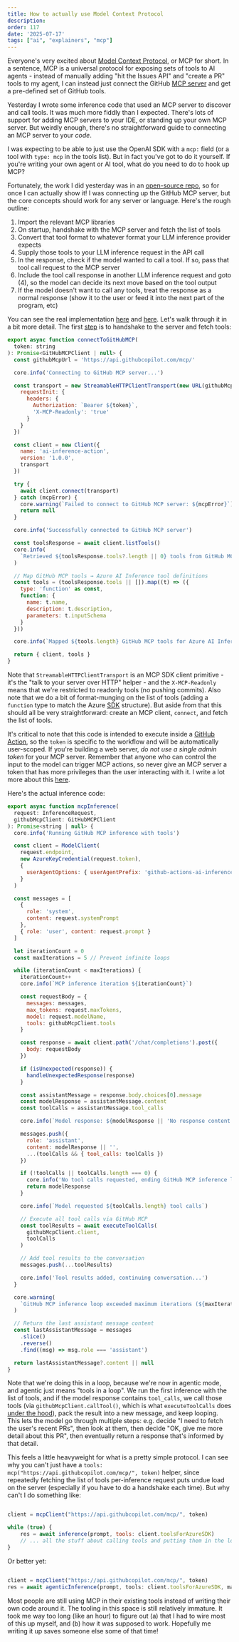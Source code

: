 ```yaml
---
title: How to actually use Model Context Protocol
description: 
order: 117
date: '2025-07-17'
tags: ["ai", "explainers", "mcp"]
---
```


Everyone's very excited about [Model Context Protocol](/model-context-protocol), or MCP for short. In a sentence, MCP is a universal protocol for exposing sets of tools to AI agents - instead of manually adding "hit the Issues API" and "create a PR" tools to my agent, I can instead just connect the GitHub [MCP server](https://github.com/github/github-mcp-server) and get a pre-defined set of GitHub tools.

Yesterday I wrote some inference code that used an MCP server to discover and call tools. It was much more fiddly than I expected. There's lots of support for adding MCP servers to your IDE, or standing up your own MCP server. But weirdly enough, there's no straightforward guide to connecting an MCP server to your _code_.

I was expecting to be able to just use the OpenAI SDK with a `mcp:` field (or a tool with `type: mcp` in the tools list). But in fact you've got to do it yourself. If you're writing your own agent or AI tool, what do you need to do to hook up MCP?

Fortunately, the work I did yesterday was in an [open-source repo](https://github.com/actions/ai-inference), so for once I can actually show it! I was connecting up the GitHub MCP server, but the core concepts should work for any server or language. Here's the rough outline:

1. Import the relevant MCP libraries
2. On startup, handshake with the MCP server and fetch the list of tools
3. Convert that tool format to whatever format your LLM inference provider expects
4. Supply those tools to your LLM inference request in the API call
5. In the response, check if the model wanted to call a tool. If so, pass that tool call request to the MCP server
6. Include the tool call response in another LLM inference request and goto (4), so the model can decide its next move based on the tool output
7. If the model doesn't want to call any tools, treat the response as a normal response (show it to the user or feed it into the next part of the program, etc)

You can see the real implementation [here](https://github.com/actions/ai-inference/blob/main/src/inference.ts#L73) and [here](https://github.com/actions/ai-inference/blob/main/src/mcp.ts). Let's walk through it in a bit more detail. The first [step](https://github.com/actions/ai-inference/blob/main/src/mcp.ts#L38) is to handshake to the server and fetch tools:

```javascript
export async function connectToGitHubMCP(
  token: string
): Promise<GitHubMCPClient | null> {
  const githubMcpUrl = 'https://api.githubcopilot.com/mcp/'

  core.info('Connecting to GitHub MCP server...')

  const transport = new StreamableHTTPClientTransport(new URL(githubMcpUrl), {
    requestInit: {
      headers: {
        Authorization: `Bearer ${token}`,
        'X-MCP-Readonly': 'true'
      }
    }
  })

  const client = new Client({
    name: 'ai-inference-action',
    version: '1.0.0',
    transport
  })

  try {
    await client.connect(transport)
  } catch (mcpError) {
    core.warning(`Failed to connect to GitHub MCP server: ${mcpError}`)
    return null
  }

  core.info('Successfully connected to GitHub MCP server')

  const toolsResponse = await client.listTools()
  core.info(
    `Retrieved ${toolsResponse.tools?.length || 0} tools from GitHub MCP server`
  )

  // Map GitHub MCP tools → Azure AI Inference tool definitions
  const tools = (toolsResponse.tools || []).map((t) => ({
    type: 'function' as const,
    function: {
      name: t.name,
      description: t.description,
      parameters: t.inputSchema
    }
  }))

  core.info(`Mapped ${tools.length} GitHub MCP tools for Azure AI Inference`)

  return { client, tools }
}
```

Note that `StreamableHTTPClientTransport` is an MCP SDK client primitive - it's the "talk to your server over HTTP" helper - and the `X-MCP-Readonly` means that we're restricted to readonly tools (no pushing commits). Also note that we do a bit of format-munging on the list of tools (adding a `function` type to match the Azure [SDK](https://learn.microsoft.com/en-us/rest/api/aifoundry/model-inference/get-chat-completions/get-chat-completions?view=rest-aifoundry-model-inference-2024-05-01-preview&tabs=HTTP#chatcompletionstooldefinition) structure). But aside from that this should all be very straightforward: create an MCP client, `connect`, and fetch the list of tools.

It's critical to note that this code is intended to execute inside a [GitHub Action](https://github.com/marketplace/actions/ai-inference), so the `token` is specific to the workflow and will be automatically user-scoped. If you're building a web server, _do not use a single admin token_ for your MCP server. Remember that anyone who can control the input to the model can trigger MCP actions, so never give an MCP server a token that has more privileges than the user interacting with it. I write a lot more about this [here](/ai-security).

Here's the actual inference code:

```javascript
export async function mcpInference(
  request: InferenceRequest,
  githubMcpClient: GitHubMCPClient
): Promise<string | null> {
  core.info('Running GitHub MCP inference with tools')

  const client = ModelClient(
    request.endpoint,
    new AzureKeyCredential(request.token),
    {
      userAgentOptions: { userAgentPrefix: 'github-actions-ai-inference' }
    }
  )

  const messages = [
    {
      role: 'system',
      content: request.systemPrompt
    },
    { role: 'user', content: request.prompt }
  ]

  let iterationCount = 0
  const maxIterations = 5 // Prevent infinite loops

  while (iterationCount < maxIterations) {
    iterationCount++
    core.info(`MCP inference iteration ${iterationCount}`)

    const requestBody = {
      messages: messages,
      max_tokens: request.maxTokens,
      model: request.modelName,
      tools: githubMcpClient.tools
    }

    const response = await client.path('/chat/completions').post({
      body: requestBody
    })

    if (isUnexpected(response)) {
      handleUnexpectedResponse(response)
    }

    const assistantMessage = response.body.choices[0].message
    const modelResponse = assistantMessage.content
    const toolCalls = assistantMessage.tool_calls

    core.info(`Model response: ${modelResponse || 'No response content'}`)

    messages.push({
      role: 'assistant',
      content: modelResponse || '',
      ...(toolCalls && { tool_calls: toolCalls })
    })

    if (!toolCalls || toolCalls.length === 0) {
      core.info('No tool calls requested, ending GitHub MCP inference loop')
      return modelResponse
    }

    core.info(`Model requested ${toolCalls.length} tool calls`)

    // Execute all tool calls via GitHub MCP
    const toolResults = await executeToolCalls(
      githubMcpClient.client,
      toolCalls
    )

    // Add tool results to the conversation
    messages.push(...toolResults)

    core.info('Tool results added, continuing conversation...')
  }

  core.warning(
    `GitHub MCP inference loop exceeded maximum iterations (${maxIterations})`
  )

  // Return the last assistant message content
  const lastAssistantMessage = messages
    .slice()
    .reverse()
    .find((msg) => msg.role === 'assistant')

  return lastAssistantMessage?.content || null
}
```

Note that we're doing this in a loop, because we're now in agentic mode, and agentic just means "tools in a loop". We run the first inference with the list of tools, and if the model response contains `tool_calls`, we call those tools (via `githubMcpClient.callTool()`, which is what `executeToolCalls` does [under the hood](https://github.com/actions/ai-inference/blob/main/src/mcp.ts#L92)), pack the result into a new message, and keep looping. This lets the model go through multiple steps: e.g. decide "I need to fetch the user's recent PRs", then look at them, then decide "OK, give me more detail about this PR", then eventually return a response that's informed by that detail.

This feels a little heavyweight for what is a pretty simple protocol. I can see why you can't just have a `tools: mcp("https://api.githubcopilot.com/mcp/", token)` helper, since repeatedly fetching the list of tools per-inference request puts undue load on the server (especially if you have to do a handshake each time). But why can't I do something like:

```javascript

client = mcpClient("https://api.githubcopilot.com/mcp/", token)

while (true) {
    res = await inference(prompt, tools: client.toolsForAzureSDK)
    // ... all the stuff about calling tools and putting them in the loop
}
```

Or better yet:

```javascript

client = mcpClient("https://api.githubcopilot.com/mcp/", token)
res = await agenticInference(prompt, tools: client.toolsForAzureSDK, maxLoops: 5)
```

Most people are still using MCP in their existing tools instead of writing their own code around it. The tooling in this space is still relatively immature. It took me way too long (like an hour) to figure out (a) that I had to wire most of this up myself, and (b) how it was supposed to work. Hopefully me writing it up saves someone else some of that time!





